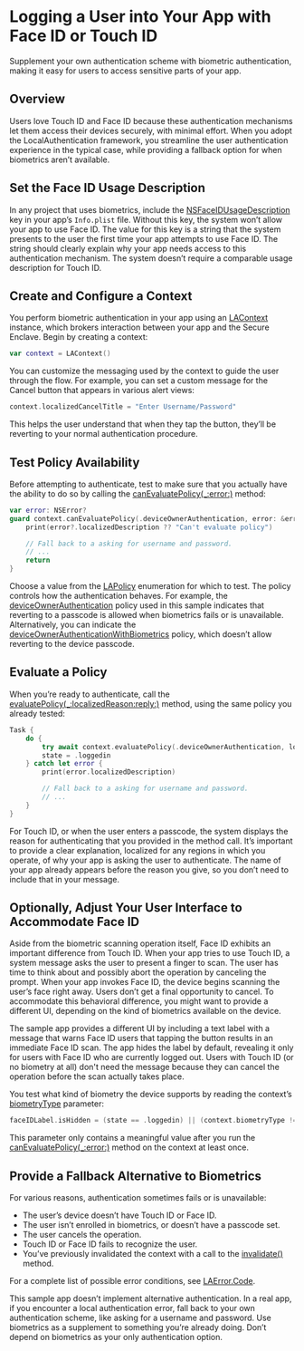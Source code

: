 #  Logging a User into Your App with Face ID or Touch ID

Supplement your own authentication scheme with biometric authentication, making it easy for users to access sensitive parts of your app. 

## Overview

Users love Touch ID and Face ID because these authentication mechanisms let them access their devices securely, with minimal effort. When you adopt the LocalAuthentication framework, you streamline the user authentication experience in the typical case, while providing a fallback option for when biometrics aren’t available.

## Set the Face ID Usage Description

In any project that uses biometrics, include the [NSFaceIDUsageDescription](https://developer.apple.com/library/content/documentation/General/Reference/InfoPlistKeyReference/Articles/CocoaKeys.html#//apple_ref/doc/uid/TP40009251-SW75) key in your app’s `Info.plist` file. Without this key, the system won’t allow your app to use Face ID. The value for this key is a string that the system presents to the user the first time your app attempts to use Face ID. The string should clearly explain why your app needs access to this authentication mechanism. The system doesn’t require a comparable usage description for Touch ID.

## Create and Configure a Context

You perform biometric authentication in your app using an [LAContext](https://developer.apple.com/documentation/localauthentication/lacontext) instance, which brokers interaction between your app and the Secure Enclave. Begin by creating a context:

``` swift
var context = LAContext()
```

You can customize the messaging used by the context to guide the user through the flow. For example, you can set a custom message for the Cancel button that appears in various alert views:

``` swift
context.localizedCancelTitle = "Enter Username/Password"
```

This helps the user understand that when they tap the button, they’ll be reverting to your normal authentication procedure.

## Test Policy Availability

Before attempting to authenticate, test to make sure that you actually have the ability to do so by calling the [canEvaluatePolicy(_:error:)](https://developer.apple.com/documentation/localauthentication/lacontext/1514149-canevaluatepolicy) method:

``` swift
var error: NSError?
guard context.canEvaluatePolicy(.deviceOwnerAuthentication, error: &error) else {
    print(error?.localizedDescription ?? "Can't evaluate policy")

    // Fall back to a asking for username and password.
    // ...
    return
}
```

Choose a value from the [LAPolicy](https://developer.apple.com/documentation/localauthentication/lapolicy) enumeration for which to test. The policy controls how the authentication behaves. For example, the [deviceOwnerAuthentication](https://developer.apple.com/documentation/localauthentication/lapolicy/deviceownerauthentication) policy used in this sample indicates that reverting to a passcode is allowed when biometrics fails or is unavailable. Alternatively, you can indicate the [deviceOwnerAuthenticationWithBiometrics](https://developer.apple.com/documentation/localauthentication/lapolicy/deviceownerauthenticationwithbiometrics) policy, which doesn’t allow reverting to the device passcode.

## Evaluate a Policy

When you’re ready to authenticate, call the [evaluatePolicy(_:localizedReason:reply:)](https://developer.apple.com/documentation/localauthentication/lacontext/1514176-evaluatepolicy) method, using the same policy you already tested:

``` swift
Task {
    do {
        try await context.evaluatePolicy(.deviceOwnerAuthentication, localizedReason: "Log in to your account")
        state = .loggedin
    } catch let error {
        print(error.localizedDescription)

        // Fall back to a asking for username and password.
        // ...
    }
}
```

For Touch ID, or when the user enters a passcode, the system displays the reason for authenticating that you provided in the method call. It’s important to provide a clear explanation, localized for any regions in which you operate, of why your app is asking the user to authenticate. The name of your app already appears before the reason you give, so you don’t need to include that in your message.

## Optionally, Adjust Your User Interface to Accommodate Face ID

Aside from the biometric scanning operation itself, Face ID exhibits an important difference from Touch ID. When your app tries to use Touch ID, a system message asks the user to present a finger to scan. The user has time to think about and possibly abort the operation by canceling the prompt. When your app invokes Face ID, the device begins scanning the user’s face right away. Users don’t get a final opportunity to cancel. To accommodate this behavioral difference, you might want to provide a different UI, depending on the kind of biometrics available on the device.

The sample app provides a different UI by including a text label with a message that warns Face ID users that tapping the button results in an immediate Face ID scan. The app hides the label by default, revealing it only for users with Face ID who are currently logged out. Users with Touch ID (or no biometry at all) don't need the message because they can cancel the operation before the scan actually takes place.

You test what kind of biometry the device supports by reading the context’s [biometryType](https://developer.apple.com/documentation/localauthentication/lacontext/2867583-biometrytype) parameter:

``` swift
faceIDLabel.isHidden = (state == .loggedin) || (context.biometryType != .faceID)
```

This parameter only contains a meaningful value after you run the [canEvaluatePolicy(_:error:)](https://developer.apple.com/documentation/localauthentication/lacontext/1514149-canevaluatepolicy) method on the context at least once.

## Provide a Fallback Alternative to Biometrics

For various reasons, authentication sometimes fails or is unavailable: 
- The user’s device doesn’t have Touch ID or Face ID.
- The user isn’t enrolled in biometrics, or doesn’t have a passcode set.
- The user cancels the operation.
- Touch ID or Face ID fails to recognize the user.
- You’ve previously invalidated the context with a call to the [invalidate()](https://developer.apple.com/documentation/localauthentication/lacontext/1514192-invalidate) method.

For a complete list of possible error conditions, see [LAError.Code](https://developer.apple.com/documentation/localauthentication/laerror/code).

This sample app doesn’t implement alternative authentication. In a real app, if you encounter a local authentication error, fall back to your own authentication scheme, like asking for a username and password. Use biometrics as a supplement to something you’re already doing. Don’t depend on biometrics as your only authentication option.
